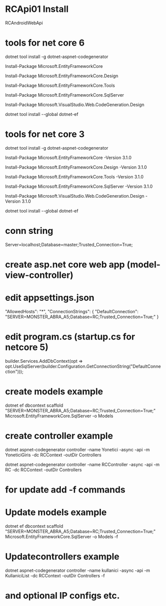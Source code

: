 # RCApi01 Install

RCAndroidWebApi

# tools for net core 6
dotnet tool install -g dotnet-aspnet-codegenerator

Install-Package Microsoft.EntityFrameworkCore

Install-Package Microsoft.EntityFrameworkCore.Design

Install-Package Microsoft.EntityFrameworkCore.Tools

Install-Package Microsoft.EntityFrameworkCore.SqlServer

Install-Package Microsoft.VisualStudio.Web.CodeGeneration.Design

dotnet tool install --global dotnet-ef

# tools for net core 3
dotnet tool install -g dotnet-aspnet-codegenerator

Install-Package Microsoft.EntityFrameworkCore -Version 3.1.0

Install-Package Microsoft.EntityFrameworkCore.Design -Version 3.1.0

Install-Package Microsoft.EntityFrameworkCore.Tools -Version 3.1.0

Install-Package Microsoft.EntityFrameworkCore.SqlServer -Version 3.1.0

Install-Package Microsoft.VisualStudio.Web.CodeGeneration.Design -Version 3.1.0

dotnet tool install --global dotnet-ef


# conn string
Server=localhost;Database=master;Trusted_Connection=True;


# create asp.net core web app (model-view-controller)
    

# edit appsettings.json
"AllowedHosts": "*",
  "ConnectionStrings": {
    "DefaultConnection": "SERVER=MONSTER_ABRA_A5;Database=RC;Trusted_Connection=True;"
  }
  
# edit program.cs (startup.cs for netcore 5)
builder.Services.AddDbContext<RCContext>(opt => opt.UseSqlServer(builder.Configuration.GetConnectionString("DefaultConnection")));


# create models example
dotnet ef dbcontext scaffold "SERVER=MONSTER_ABRA_A5;Database=RC;Trusted_Connection=True;" Microsoft.EntityFrameworkCore.SqlServer -o Models


# create controller example
dotnet aspnet-codegenerator controller -name Yonetici -async -api -m YoneticiGiris -dc RCContext -outDir Controllers

dotnet aspnet-codegenerator controller -name RCController -async -api -m RC -dc RCContext -outDir Controllers 


# for update add -f commands 
# Update models example
dotnet ef dbcontext scaffold "SERVER=MONSTER_ABRA_A5;Database=RC;Trusted_Connection=True;" Microsoft.EntityFrameworkCore.SqlServer -o Models -f


# Updatecontrollers example
dotnet aspnet-codegenerator controller -name kullanici -async -api -m KullaniciList -dc RCContext -outDir Controllers -f


# and optional IP configs etc.
